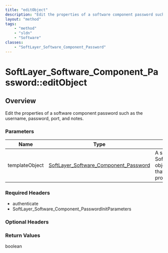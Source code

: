 ```yaml
---
title: "editObject"
description: "Edit the properties of a software component password such as the username, password, port, and notes."
layout: "method"
tags:
    - "method"
    - "sldn"
    - "Software"
classes:
    - "SoftLayer_Software_Component_Password"
---
```

# SoftLayer_Software_Component_Password::editObject
## Overview 
Edit the properties of a software component password such as the username, password, port, and notes. 

### Parameters 
|Name | Type | Description |
| --- | --- | --- |
|templateObject| <a href='/reference/datatypes/SoftLayer_Software_Component_Password'>SoftLayer_Software_Component_Password </a>| A skeleton SoftLayer_Software_Component_Password object with only the properties defined that you wish to change. Unchanged properties are left alone.|


### Required Headers
* authenticate
* SoftLayer_Software_Component_PasswordInitParameters

### Optional Headers

### Return Values
boolean

